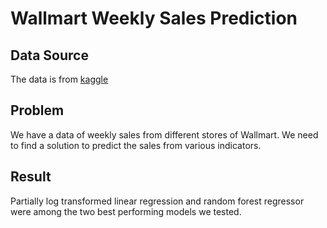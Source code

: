 # Wallmart Weekly Sales Prediction

## Data Source
The data is from [kaggle](https://www.kaggle.com/datasets/yasserh/walmart-dataset/data)

## Problem
We have a data of weekly sales from different stores of Wallmart. We need to find a solution to predict the sales from various indicators.<br>

## Result
Partially log transformed linear regression and random forest regressor were among the two best performing models we tested.
